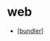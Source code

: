 # web

- [[bundler]]

[//begin]: # "Autogenerated link references for markdown compatibility"
[bundler]: bundler "bundler"
[//end]: # "Autogenerated link references"